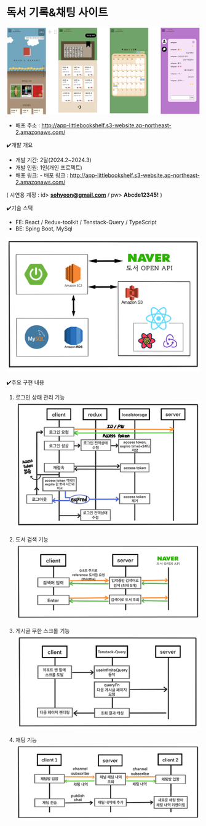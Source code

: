 # 독서 기록&채팅 사이트

![앱 주요 페이지 덤브 이미지](https://github.com/Ksohyeon/readnreport/blob/readme-edit/readme_img/pages.png)
* 배포 주소 :   http://app-littlebookshelf.s3-website.ap-northeast-2.amazonaws.com/

✔️개발 개요
* 개발 기간: 2달(2024.2~2024.3)
* 개발 인원: 1인(개인 프로젝트)
* 배포 링크: - 배포 링크 :  <http://app-littlebookshelf.s3-website.ap-northeast-2.amazonaws.com/>

( 시연용 계정 :  id> **sohyeon@gmail.com**  / pw> **Abcde12345!** )

✔️기술 스택
* FE: React / Redux-toolkit / Tenstack-Query / TypeScript
* BE: Sping Boot, MySql

 ![앱 주요 페이지 덤브 이미지](https://github.com/Ksohyeon/readnreport/blob/readme-edit/readme_img/techstack.png)

✔️주요 구현 내용
1. 로그인 상태 관리 기능
![flow1](https://github.com/Ksohyeon/readnreport/blob/readme-edit/readme_img/flow1.png)

3. 도서 검색 기능
![flow2](https://github.com/Ksohyeon/readnreport/blob/readme-edit/readme_img/flow2.jpeg)

5. 게시글 무한 스크롤 기능
![flow3](https://github.com/Ksohyeon/readnreport/blob/readme-edit/readme_img/flow3.jpeg)

7. 채팅 기능
![flow4](https://github.com/Ksohyeon/readnreport/blob/readme-edit/readme_img/flow4.jpeg)
